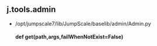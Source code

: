 ## j.tools.admin

- /opt/jumpscale7/lib/JumpScale/baselib/admin/Admin.py

    #### def get(path,args,failWhenNotExist=False) 
